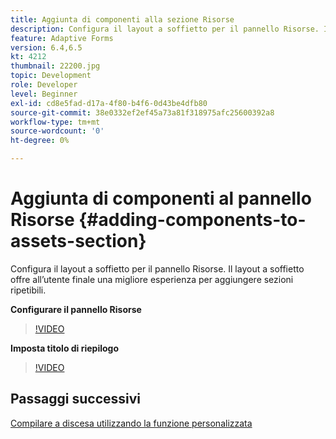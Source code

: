 ```yaml
---
title: Aggiunta di componenti alla sezione Risorse
description: Configura il layout a soffietto per il pannello Risorse. Il layout a soffietto offre all’utente finale una migliore esperienza per aggiungere sezioni ripetibili.
feature: Adaptive Forms
version: 6.4,6.5
kt: 4212
thumbnail: 22200.jpg
topic: Development
role: Developer
level: Beginner
exl-id: cd8e5fad-d17a-4f80-b4f6-0d43be4dfb80
source-git-commit: 38e0332ef2ef45a73a81f318975afc25600392a8
workflow-type: tm+mt
source-wordcount: '0'
ht-degree: 0%

---
```


# Aggiunta di componenti al pannello Risorse {#adding-components-to-assets-section}

Configura il layout a soffietto per il pannello Risorse. Il layout a soffietto offre all’utente finale una migliore esperienza per aggiungere sezioni ripetibili.

**Configurare il pannello Risorse**

>[!VIDEO](https://video.tv.adobe.com/v/22200?quality=12&learn=on)

**Imposta titolo di riepilogo**
>[!VIDEO](https://video.tv.adobe.com/v/28387?quality=12&learn=on)

## Passaggi successivi

[Compilare a discesa utilizzando la funzione personalizzata](./using-custom-functions-and-code-editor.md)

